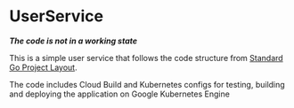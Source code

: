 # UserService 
***The code is not in a working state*** 

This is a simple user service that follows the code structure from [Standard Go Project Layout](https://github.com/golang-standards/project-layout).

The code includes Cloud Build and Kubernetes configs for testing, building and deploying the application on Google Kubernetes Engine

